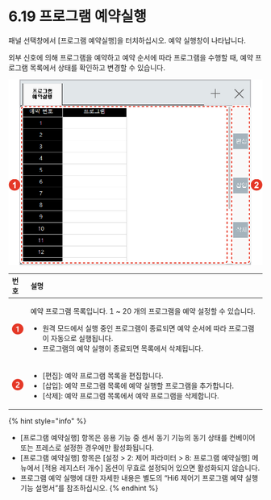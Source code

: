 # 6.19 프로그램 예약실행

패널 선택창에서 \[프로그램 예약실행\]을 터치하십시오. 예약 실행창이 나타납니다.

외부 신호에 의해 프로그램을 예약하고 예약 순서에 따라 프로그램을 수행할 때, 예약 프로그램 목록에서 상태를 확인하고 변경할 수 있습니다.

![&#xADF8;&#xB9BC; 51 &#xD504;&#xB85C;&#xADF8;&#xB7A8; &#xC608;&#xC57D; &#xC2E4;&#xD589; &#xD654;&#xBA74;](../.gitbook/assets/image%20%28179%29%20%281%29%20%282%29%20%282%29.png)



<table>
  <thead>
    <tr>
      <th style="text-align:left">&#xBC88;&#xD638;</th>
      <th style="text-align:left">&#xC124;&#xBA85;</th>
    </tr>
  </thead>
  <tbody>
    <tr>
      <td style="text-align:left">
        <img src="../.gitbook/assets/c1.png" alt/>
      </td>
      <td style="text-align:left">
        <p>&#xC608;&#xC57D; &#xD504;&#xB85C;&#xADF8;&#xB7A8; &#xBAA9;&#xB85D;&#xC785;&#xB2C8;&#xB2E4;.
          1 ~ 20 &#xAC1C;&#xC758; &#xD504;&#xB85C;&#xADF8;&#xB7A8;&#xC744; &#xC608;&#xC57D;
          &#xC124;&#xC815;&#xD560; &#xC218; &#xC788;&#xC2B5;&#xB2C8;&#xB2E4;.</p>
        <ul>
          <li>&#xC6D0;&#xACA9; &#xBAA8;&#xB4DC;&#xC5D0;&#xC11C; &#xC2E4;&#xD589; &#xC911;&#xC778;
            &#xD504;&#xB85C;&#xADF8;&#xB7A8;&#xC774; &#xC885;&#xB8CC;&#xB418;&#xBA74;
            &#xC608;&#xC57D; &#xC21C;&#xC11C;&#xC5D0; &#xB530;&#xB77C; &#xD504;&#xB85C;&#xADF8;&#xB7A8;&#xC774;
            &#xC790;&#xB3D9;&#xC73C;&#xB85C; &#xC2E4;&#xD589;&#xB429;&#xB2C8;&#xB2E4;.</li>
          <li>&#xD504;&#xB85C;&#xADF8;&#xB7A8;&#xC758; &#xC608;&#xC57D; &#xC2E4;&#xD589;&#xC774;
            &#xC885;&#xB8CC;&#xB418;&#xBA74; &#xBAA9;&#xB85D;&#xC5D0;&#xC11C; &#xC0AD;&#xC81C;&#xB429;&#xB2C8;&#xB2E4;.</li>
        </ul>
      </td>
    </tr>
    <tr>
      <td style="text-align:left">
        <img src="../.gitbook/assets/c2.png" alt/>
      </td>
      <td style="text-align:left">
        <ul>
          <li>[&#xD3B8;&#xC9D1;]: &#xC608;&#xC57D; &#xD504;&#xB85C;&#xADF8;&#xB7A8;
            &#xBAA9;&#xB85D;&#xC744; &#xD3B8;&#xC9D1;&#xD569;&#xB2C8;&#xB2E4;.</li>
          <li>[&#xC0BD;&#xC785;]: &#xC608;&#xC57D; &#xD504;&#xB85C;&#xADF8;&#xB7A8;
            &#xBAA9;&#xB85D;&#xC5D0; &#xC608;&#xC57D; &#xC2E4;&#xD589;&#xD560; &#xD504;&#xB85C;&#xADF8;&#xB7A8;&#xC744;
            &#xCD94;&#xAC00;&#xD569;&#xB2C8;&#xB2E4;.</li>
          <li>[&#xC0AD;&#xC81C;]: &#xC608;&#xC57D; &#xD504;&#xB85C;&#xADF8;&#xB7A8;
            &#xBAA9;&#xB85D;&#xC5D0;&#xC11C; &#xC608;&#xC57D; &#xD504;&#xB85C;&#xADF8;&#xB7A8;&#xC744;
            &#xC0AD;&#xC81C;&#xD569;&#xB2C8;&#xB2E4;.</li>
        </ul>
      </td>
    </tr>
  </tbody>
</table>

{% hint style="info" %}
* \[프로그램 예약실행\] 항목은 응용 기능 중 센서 동기 기능의 동기 상태를 컨베이어 또는 프레스로 설정한 경우에만 활성화됩니다.
* \[프로그램 예약실행\] 항목은 \[설정 &gt; 2: 제어 파라미터 &gt; 8: 프로그램 예약실행\] 메뉴에서 \[적용 레지스터 개수\] 옵션이 무효로 설정되어 있으면 활성화되지 않습니다.
* 프로그램 예약 실행에 대한 자세한 내용은 별도의 “Hi6 제어기 프로그램 예약 실행 기능 설명서”를 참조하십시오.
{% endhint %}

